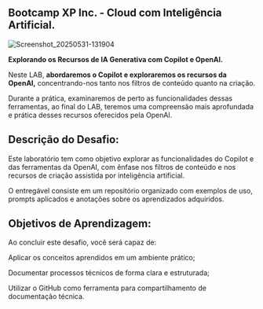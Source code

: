 ## Bootcamp XP Inc. - Cloud com Inteligência Artificial.

![Screenshot_20250531-131904](https://github.com/user-attachments/assets/089cd34f-e4ee-492f-9a6f-3e064c36a52c)


**Explorando os Recursos de IA Generativa com Copilot e OpenAI.**


Neste LAB, **abordaremos o Copilot e exploraremos os recursos da OpenAI,** concentrando-nos tanto nos filtros de conteúdo quanto na criação.

 Durante a prática, examinaremos de perto as funcionalidades dessas ferramentas, ao final do LAB, teremos uma compreensão mais aprofundada e prática desses recursos oferecidos pela OpenAI. 


## Descrição do Desafio:
Este laboratório tem como objetivo explorar as funcionalidades do Copilot e das ferramentas da OpenAI, com ênfase nos filtros de conteúdo e nos recursos de criação assistida por inteligência artificial.

 O entregável consiste em um repositório organizado com exemplos de uso, prompts aplicados e anotações sobre os aprendizados adquiridos. 

## Objetivos de Aprendizagem:
Ao concluir este desafio, você será capaz de: 

Aplicar os conceitos aprendidos em um ambiente prático;

Documentar processos técnicos de forma clara e estruturada; 

Utilizar o GitHub como ferramenta para compartilhamento de documentação técnica.  






 
 
